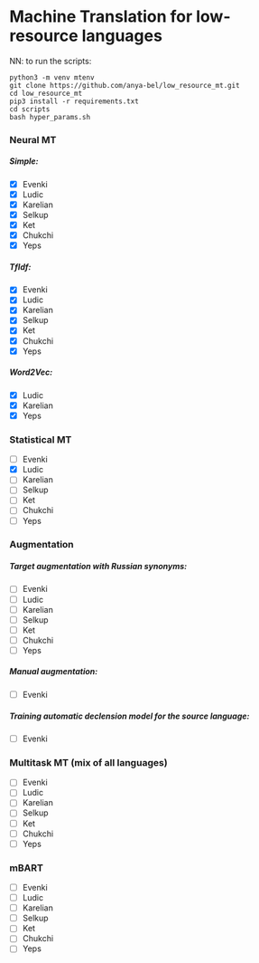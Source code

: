 # Machine Translation for low-resource languages
NN: to run the scripts:
```shell
python3 -m venv mtenv
git clone https://github.com/anya-bel/low_resource_mt.git
cd low_resource_mt
pip3 install -r requirements.txt
cd scripts
bash hyper_params.sh
```


### Neural MT

##### Simple:

- [x] Evenki
- [x] Ludic
- [x] Karelian
- [x] Selkup
- [x] Ket
- [x] Chukchi
- [x] Yeps

##### TfIdf:

- [x] Evenki
- [x] Ludic
- [x] Karelian
- [x] Selkup
- [x] Ket
- [x] Chukchi
- [x] Yeps

##### Word2Vec:

- [x] Ludic
- [x] Karelian
- [x] Yeps

### Statistical MT

- [ ] Evenki
- [x] Ludic
- [ ] Karelian
- [ ] Selkup
- [ ] Ket
- [ ] Chukchi
- [ ] Yeps

### Augmentation

##### Target augmentation with Russian synonyms:

- [ ] Evenki
- [ ] Ludic
- [ ] Karelian
- [ ] Selkup
- [ ] Ket
- [ ] Chukchi
- [ ] Yeps

##### Manual augmentation:

- [ ] Evenki

##### Training automatic declension model for the source language:

- [ ] Evenki

### Multitask MT (mix of all languages)

- [ ] Evenki
- [ ] Ludic
- [ ] Karelian
- [ ] Selkup
- [ ] Ket
- [ ] Chukchi
- [ ] Yeps

### mBART

- [ ] Evenki
- [ ] Ludic
- [ ] Karelian
- [ ] Selkup
- [ ] Ket
- [ ] Chukchi
- [ ] Yeps